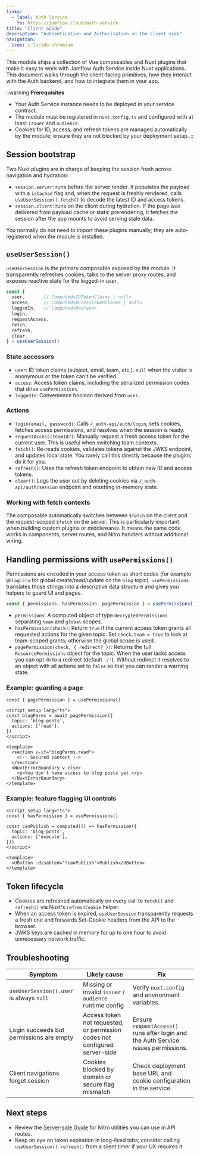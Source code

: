 ```yaml
---
links:
  - label: Auth Service
    to: https://jamflow.cloud/auth-service
title: "Client Guide"
description: "Authentication and Authorization on the client side"
navigation:
  icon: i-lucide-chromium
---
```


This module ships a collection of Vue composables and Nuxt plugins that make it easy to work with Jamflow Auth Service inside Nuxt applications. This document walks through the client-facing primitives, how they interact with the Auth backend, and how to integrate them in your app.

::warning
**Prerequisites**

- Your Auth Service instance needs to be deployed in your service contract.
- The module must be registered in `nuxt.config.ts` and configured with at least `issuer` and `audience`.
- Cookies for ID, access, and refresh tokens are managed automatically by the module; ensure they are not blocked by your deployment setup.
::

## Session bootstrap

Two Nuxt plugins are in charge of keeping the session fresh across navigation and hydration:

- `session.server`: runs before the server render. It populates the payload with a `isCached` flag and, when the request is freshly rendered, calls `useUserSession().fetch()` to decode the latest ID and access tokens.
- `session.client`: runs on the client during hydration. If the page was delivered from payload cache or static prerendering, it fetches the session after the app mounts to avoid serving stale data.

You normally do not need to import these plugins manually; they are auto-registered when the module is installed.

## `useUserSession()`

`useUserSession` is the primary composable exposed by the module. It transparently refreshes cookies, talks to the server proxy routes, and exposes reactive state for the logged-in user.

```ts
const {
  user,       // Computed<IDTokenClaims | null>
  access,     // Computed<AccessTokenClaims | null>
  loggedIn,   // Computed<boolean>
  login,
  requestAccess,
  fetch,
  refresh,
  clear,
} = useUserSession()
```

### State accessors

- `user`: ID token claims (subject, email, team, etc.). `null` when the visitor is anonymous or the token can't be verified.
- `access`: Access token claims, including the serialized permission codes that drive `usePermissions`.
- `loggedIn`: Convenience boolean derived from `user`.

### Actions

- `login(email, password)`: Calls `/_auth-api/auth/login`, sets cookies, fetches access permissions, and resolves when the session is ready.
- `requestAccess(teamId?)`: Manually request a fresh access token for the current user. This is useful when switching team contexts.
- `fetch()`: Re-reads cookies, validates tokens against the JWKS endpoint, and updates local state. You rarely call this directly because the plugins do it for you.
- `refresh()`: Uses the refresh token endpoint to obtain new ID and access tokens.
- `clear()`: Logs the user out by deleting cookies via `/_auth-api/auth/session` endpoint and resetting in-memory state.

### Working with fetch contexts

The composable automatically switches between `$fetch` on the client and the request-scoped `$fetch` on the server. This is particularly important when building custom plugins or middlewares. It means the same code works in components, server routes, and Nitro handlers without additional wiring.

## Handling permissions with `usePermissions()`

Permissions are encoded in your access token as short codes (for example `@blog:cru` for global create/read/update on the `blog` topic). `usePermissions` translates those strings into a descriptive data structure and gives you helpers to guard UI and pages.

```ts
const { permissions, hasPermission, pagePermission } = usePermissions()
```

- `permissions`: A computed object of type `DecryptedPermissions` separating `team` and `global` scopes.
- `hasPermission(check)`: Return `true` if the current access token grants all requested actions for the given topic. Set `check.team = true` to look at team-scoped grants; otherwise the global scope is used.
- `pagePermission(check, { redirect? })`: Returns the full `ResourcePermissions` object for the topic. When the user lacks access you can opt-in to a redirect (default `'/'`). Without redirect it resolves to an object with all actions set to `false` so that you can render a warning state.

### Example: guarding a page

```vue
const { pagePermission } = usePermissions()

<script setup lang="ts">
const blogPerms = await pagePermission({
  topic: 'blog-posts',
  actions: ['read'],
})
</script>

<template>
  <section v-if="blogPerms.read">
    <!-- Secured content -->
  </section>
  <NuxtErrorBoundary v-else>
    <p>You don't have access to blog posts yet.</p>
  </NuxtErrorBoundary>
</template>
```

### Example: feature flagging UI controls

```vue
<script setup lang="ts">
const { hasPermission } = usePermissions()

const canPublish = computed(() => hasPermission({
  topic: 'blog-posts',
  actions: ['execute'],
}))
</script>

<template>
  <UButton :disabled="!canPublish">Publish</UButton>
</template>
```

## Token lifecycle

- Cookies are refreshed automatically on every call to `fetch()` and `refresh()` via Nuxt's `refreshCookie` helper.
- When an access token is expired, `useUserSession` transparently requests a fresh one and forwards Set-Cookie headers from the API to the browser.
- JWKS keys are cached in memory for up to one hour to avoid unnecessary network traffic.

## Troubleshooting

| Symptom | Likely cause | Fix |
| --- | --- | --- |
| `useUserSession().user` is always `null` | Missing or invalid `issuer` / `audience` runtime config | Verify `nuxt.config` and environment variables. |
| Login succeeds but permissions are empty | Access token not requested, or permission codes not configured server-side | Ensure `requestAccess()` runs after login and the Auth Service issues permissions. |
| Client navigations forget session | Cookies blocked by domain or secure flag mismatch | Check deployment base URL and cookie configuration in the service. |

## Next steps

- Review the [Server-side Guide](/en/auth-module/server-guide.md) for Nitro utilities you can use in API routes.
- Keep an eye on token expiration in long-lived tabs; consider calling `useUserSession().refresh()` from a silent timer if your UX requires it.
